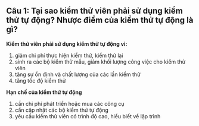 ## Câu 1: Tại sao kiểm thử viên phải sử dụng kiểm thử tự động? Nhược điểm của kiểm thử tự động là gì?
**Kiểm thử viên phải sử dụng kiểm thử tự động vì:**<br>
1. 	giảm chi phí thực hiện kiểm thử, kiểm thử lại
2. sinh ra các bộ kiểm thử mẫu, giảm khối lượng công việc cho kiểm thử viên 
3. tăng sự ổn định và chất lượng của các lần kiểm thử 
4. tăng tốc độ kiểm thử

**Hạn chế của kiểm thử tự động**<br>
1. cần chi phí phát triển hoặc mua các công cụ <br>
2. cần cập nhật các bộ kiểm thử tự động <br>
3. yêu cầu kiểm thử viên có trình độ cao, hiểu biết về lập trình